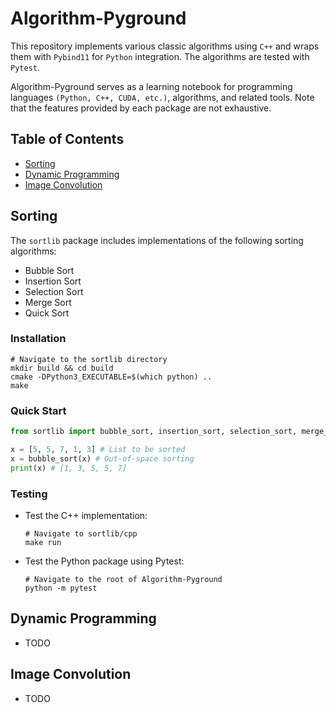 # Algorithm-Pyground

This repository implements various classic algorithms using `C++` and wraps them with `Pybind11` for `Python` integration. The algorithms are tested with `Pytest`. 

Algorithm-Pyground serves as a learning notebook for programming languages `(Python, C++, CUDA, etc.)`, algorithms, and related tools. Note that the features provided by each package are not exhaustive.

## Table of Contents
- [Sorting](#sorting)
- [Dynamic Programming](#dynamic-programming)
- [Image Convolution](#image-convolution)

## Sorting

The `sortlib` package includes implementations of the following sorting algorithms:
- Bubble Sort
- Insertion Sort
- Selection Sort
- Merge Sort
- Quick Sort

### Installation

```shell
# Navigate to the sortlib directory
mkdir build && cd build
cmake -DPython3_EXECUTABLE=$(which python) ..
make
```

### Quick Start
```python
from sortlib import bubble_sort, insertion_sort, selection_sort, merge_sort, quick_sort

x = [5, 5, 7, 1, 3] # List to be sorted
x = bubble_sort(x) # Out-of-space sorting
print(x) # [1, 3, 5, 5, 7]
```

### Testing

- Test the C++ implementation:
  ```shell
  # Navigate to sortlib/cpp
  make run
  ```

- Test the Python package using Pytest:
  ```shell
  # Navigate to the root of Algorithm-Pyground
  python -m pytest
  ```

## Dynamic Programming
 - TODO

## Image Convolution
 - TODO